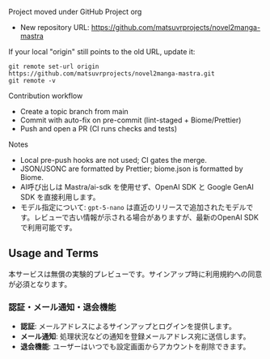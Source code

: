 Project moved under GitHub Project org

- New repository URL: https://github.com/matsuvrprojects/novel2manga-mastra

If your local "origin" still points to the old URL, update it:

```
git remote set-url origin https://github.com/matsuvrprojects/novel2manga-mastra.git
git remote -v
```

Contribution workflow

- Create a topic branch from main
- Commit with auto-fix on pre-commit (lint-staged + Biome/Prettier)
- Push and open a PR (CI runs checks and tests)

Notes

- Local pre-push hooks are not used; CI gates the merge.
- JSON/JSONC are formatted by Prettier; biome.json is formatted by Biome.
- AI呼び出しは Mastra/ai-sdk を使用せず、OpenAI SDK と Google GenAI SDK を直接利用します。
- モデル指定について: `gpt-5-nano` は直近のリリースで追加されたモデルです。レビューで古い情報が示される場合がありますが、最新のOpenAI SDKで利用可能です。

## Usage and Terms

本サービスは無償の実験的プレビューです。サインアップ時に利用規約への同意が必須となります。

### 認証・メール通知・退会機能

- **認証**: メールアドレスによるサインアップとログインを提供します。
- **メール通知**: 処理状況などの通知を登録メールアドレス宛に送信します。
- **退会機能**: ユーザーはいつでも設定画面からアカウントを削除できます。
